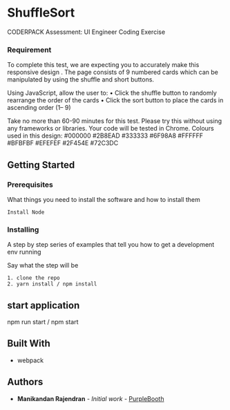 # 

# ShuffleSort

CODERPACK Assessment: UI Engineer Coding Exercise 

### Requirement 
To complete this test, we are expecting
you to accurately make this responsive
design
.
The page consists of 9 numbered cards
which can be manipulated by using the shuffle and short buttons.

Using JavaScript, allow the user to: 
• Click the shuffle button to randomly rearrange the order of the cards
• Click the sort button to place the cards in ascending order (1– 9)

Take no more than 60-90 minutes for this test. Please try this without using any
frameworks or libraries. Your code will be tested in Chrome.
Colours used in this design:
#000000
#2B8EAD
#333333 #6F98A8
#FFFFFF #BFBFBF
#EFEFEF #2F454E
#72C3DC

## Getting Started

### Prerequisites

What things you need to install the software and how to install them

```
Install Node
```

### Installing

A step by step series of examples that tell you how to get a development env running

Say what the step will be

```
1. clone the repo
2. yarn install / npm install
```
## start application

npm run start / npm start

## Built With

* webpack

## Authors

* **Manikandan Rajendran** - *Initial work* - [PurpleBooth](https://github.com/maniR1990)




